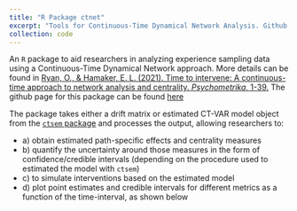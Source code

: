 ```yaml
---
title: "R Package ctnet"
excerpt: "Tools for Continuous-Time Dynamical Network Analysis. Github page: <https://github.com/ryanoisin/ctnet>"
collection: code
---
```


An `R` package to aid researchers in analyzing experience sampling data using a Continuous-Time Dynamical Network approach.
More details can be found in [Ryan, O., & Hamaker, E. L. (2021). Time to intervene: A continuous-time approach to network analysis and centrality. *Psychometrika*, 1-39.](https://link.springer.com/article/10.1007/s11336-021-09767-0)
The github page for this package can be found [here](https://github.com/ryanoisin/ctnet) 

The package takes either a drift matrix or estimated CT-VAR model object from the [`ctsem` package](https://github.com/cdriveraus/ctsem) and processes the output, allowing researchers to:
  - a) obtain estimated path-specific effects and centrality measures 
  - b) quantify the uncertainty around those measures in the form of confidence/credible intervals (depending on the procedure used to estimated the model with `ctsem`) 
  - c) to simulate interventions based on the estimated model
  - d) plot point estimates and credible intervals for different metrics as a function of the time-interval, as shown below
  
